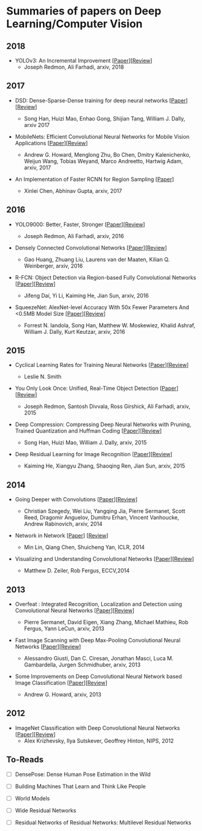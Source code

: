 # Summaries of papers on Deep Learning/Computer Vision

## 2018

- YOLOv3: An Incremental Improvement [[Paper](https://arxiv.org/abs/1804.02767)][[Review](https://github.com/saranshkarira/ml-paper-reviews/blob/master/reviews/yolov3-an-incremental-improvement.md)]
    - Joseph Redmon, Ali Farhadi, arxiv, 2018

## 2017

- DSD: Dense-Sparse-Dense training for deep neural networks [[Paper](https://arxiv.org/abs/1607.04381)][[Review](https://github.com/saranshkarira/ml-paper-reviews/blob/master/reviews/dense-sparse-dense-training-for-deep-neural-networks.md)]
    - Song Han, Huizi Mao, Enhao Gong, Shijian Tang, William J. Dally, arxiv 2017

- MobileNets: Efficient Convolutional Neural Networks for Mobile Vision Applications [[Paper](https://arxiv.org/abs/1704.04861)][[Review](https://github.com/saranshkarira/ml-paper-reviews/blob/master/reviews/mobilenets-efficient-convolutional-neural-networks-for-mobile-vision-applications.md)]
    - Andrew G. Howard, Menglong Zhu, Bo Chen, Dmitry Kalenichenko, Weijun Wang, Tobias Weyand, Marco Andreetto, Hartwig Adam, arxiv, 2017 
- An Implementation of Faster RCNN for Region Sampling [[Paper](https://arxiv.org/abs/1702.02138)]
    - Xinlei Chen, Abhinav Gupta, arxiv, 2017

## 2016
- YOLO9000: Better, Faster, Stronger [[Paper](https://arxiv.org/abs/1612.08242)][[Review](https://github.com/saranshkarira/ml-paper-reviews/blob/master/reviews/yolo-9000-better-faster-stronger.md)]
    - Joseph Redmon, Ali Farhadi, arxiv, 2016

- Densely Connected Convolutional Networks [[Paper](https://arxiv.org/abs/1608.06993)][[Review](https://github.com/saranshkarira/ml-paper-reviews/blob/master/reviews/densely-connected-convolutional-networks.md)]
    - Gao Huang, Zhuang Liu, Laurens van der Maaten, Kilian Q. Weinberger, arxiv, 2016

- R-FCN: Object Detection via Region-based Fully Convolutional Networks [[Paper](https://arxiv.org/abs/1605.06409)][[Review](https://github.com/saranshkarira/ml-paper-reviews/blob/master/reviews/rfcn-object-detection-via-region-based-fully-convolutional-networks.md)]
    - Jifeng Dai, Yi Li, Kaiming He, Jian Sun, arxiv, 2016

- SqueezeNet: AlexNet-level Accuracy With 50x Fewer Parameters And <0.5MB Model Size [[Paper](https://arxiv.org/abs/1602.07360)][[Review](https://github.com/saranshkarira/ml-paper-reviews/blob/master/reviews/squeezenet-alexnet-level-accuracy-with-50x-fewer-parameters-and-%3C0.5-model-size.md)]
    - Forrest N. Iandola, Song Han, Matthew W. Moskewiez, Khalid Ashraf, William J. Dally, Kurt Keutzar, arxiv, 2016

## 2015

- Cyclical Learning Rates for Training Neural Networks [[Paper](https://arxiv.org/abs/1506.01186)][[Review](https://github.com/saranshkarira/Reviews/blob/master/reviews/cyclic-learning-rates-for-training-neural-networks.md)]
    - Leslie N. Smith
- You Only Look Once: Unified, Real-Time Object Detection [[Paper](http://arxiv.org/abs/1506.02640)][[Review](https://github.com/saranshkarira/ml-paper-reviews/blob/master/reviews/you-only-look-once-unified-real-time-object-detection.md)]
    - Joseph Redmon, Santosh Divvala, Ross Girshick, Ali Farhadi, arxiv, 2015

- Deep Compression: Compressing Deep Neural Networks with Pruning, Trained Quantization and Huffman Coding [[Paper](https://arxiv.org/abs/1510.00149)][[Review](https://github.com/saranshkarira/ml-paper-reviews/blob/master/reviews/deep-compression-compressing-deep-neural-network-with-pruning-trained-quantization-and-huffman-coding.md)]
    - Song Han, Huizi Mao, William J. Dally, arxiv, 2015

- Deep Residual Learning for Image Recognition [[Paper](http://arxiv.org/abs/1512.03385)][[Review](https://github.com/saranshkarira/ml-paper-reviews/blob/master/reviews/deep-residual-learning-for-image-recognition.md)]
    - Kaiming He, Xiangyu Zhang, Shaoqing Ren, Jian Sun, arxiv, 2015

## 2014
- Going Deeper with Convolutions [[Paper](https://arxiv.org/abs/1409.4842)][[Review](https://github.com/saranshkarira/ml-paper-reviews/blob/master/reviews/going-deeper-with-convolutions.md)]
    - Christian Szegedy, Wei Liu, Yangqing Jia, Pierre Sermanet, Scott Reed, Dragomir Anguelov, Dumitru Erhan, Vincent Vanhoucke, Andrew Rabinovich, arxiv, 2014

- Network in Network [[Paper](http://arxiv.org/abs/1312.4400)] [[Review](https://github.com/saranshkarira/ml-paper-reviews/blob/master/reviews/network-in-network.md)]
    - Min Lin, Qiang Chen, Shuicheng Yan, ICLR, 2014

- Visualizing and Understanding Convolutional Networks [[Paper](http://arxiv.org/abs/1311.2901)][[Review](https://github.com/saranshkarira/ml-paper-reviews/blob/master/reviews/visualizing-and-understanding-convolutional-networks.md)]
    - Matthew D. Zeiler, Rob Fergus, ECCV,2014

## 2013
- Overfeat : Integrated Recognition, Localization and Detection using Convolutional Neural Networks [[Paper](https://arxiv.org/abs/1312.6229)][[Review](https://github.com/saranshkarira/ml-paper-reviews/blob/master/reviews/overfeat-integrated-recognition-localization-and-detection-using-convolutional-networks.md)]
    - Pierre Sermanet, David Eigen, Xiang Zhang, Michael Mathieu, Rob Fergus, Yann LeCun, arxiv, 2013

- Fast Image Scanning with Deep Max-Pooling Convolutional Neural Networks [[Paper](https://arxiv.org/abs/1302.1700)][[Review](https://github.com/saranshkarira/ml-paper-reviews/blob/master/reviews/fast-image-scanning-with-deep-max-pooling-convolutional-neural-networks.md)]
    - Alessandro Giusti, Dan C. Ciresan, Jonathan Masci, Luca M. Gambardella, Jurgen Schmidhuber, arxiv, 2013

- Some Improvements on Deep Convolutional Neural Network based Image Classification [[Paper](https://arxiv.org/abs/1312.5402)][[Review](https://github.com/saranshkarira/ml-paper-reviews/blob/master/reviews/some-improvements-on-deep-convolutional-neural-network-based-image-classification.md)]
    - Andrew G. Howard, arxiv, 2013



## 2012
- ImageNet Classification with Deep Convolutional Neural Networks [[Paper](http://papers.nips.cc/paper/4824-imagenet-classification-with-deep-convolutional-neural-networks.pdf)][[Review](https://github.com/saranshkarira/ml-paper-reviews/blob/master/reviews/imagenet-classification-with-deep-convolutional-neural-networks.md)]
    - Alex Krizhevsky, Ilya Sutskever, Geoffrey Hinton, NIPS, 2012
    
    
## To-Reads
- [ ] DensePose: Dense Human Pose Estimation in the Wild
- [ ] Building Machines That Learn and Think Like People
- [ ] World Models
- [ ] Wide Residual Networks
- [ ] Residual Networks of Residual Networks: Multilevel Residual Networks

